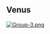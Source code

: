 ## Venus



[![Group-3.png](https://i.postimg.cc/bwVbTJXB/Group-3.png)](https://postimg.cc/VJMdszkq)
